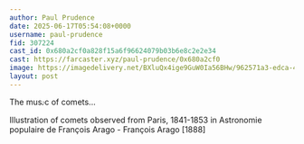 ```yaml
---
author: Paul Prudence
date: 2025-06-17T05:54:08+0000
username: paul-prudence
fid: 307224
cast_id: 0x680a2cf0a828f15a6f96624079b03b6e8c2e2e34
cast: https://farcaster.xyz/paul-prudence/0x680a2cf0
image: https://imagedelivery.net/BXluQx4ige9GuW0Ia56BHw/962571a3-edca-4a14-381f-47825ecc8d00/original
layout: post
---
```

The mus𝆕c of comets...  
  
Illustration of comets observed from Paris, 1841-1853 in Astronomie populaire de François Arago - François Arago [1888]  

<img src='https://imagedelivery.net/BXluQx4ige9GuW0Ia56BHw/962571a3-edca-4a14-381f-47825ecc8d00/original' alt='' referrerpolicy='no-referrer'/>